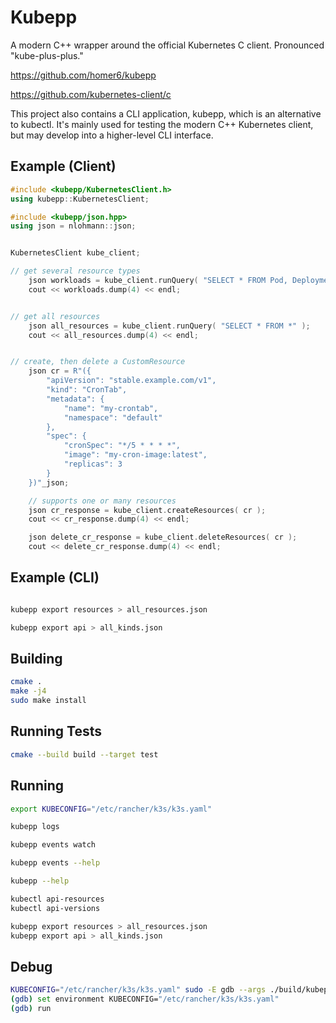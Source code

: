 # Kubepp

A modern C++ wrapper around the official Kubernetes C client. Pronounced "kube-plus-plus."

https://github.com/homer6/kubepp

https://github.com/kubernetes-client/c

This project also contains a CLI application, kubepp, which is an alternative to kubectl. It's mainly used for testing the modern C++ Kubernetes client, but may develop into a higher-level CLI interface.



## Example (Client)

```c++
#include <kubepp/KubernetesClient.h>
using kubepp::KubernetesClient;

#include <kubepp/json.hpp>
using json = nlohmann::json;


KubernetesClient kube_client;

// get several resource types
    json workloads = kube_client.runQuery( "SELECT * FROM Pod, Deployment, stable.example.com/v1:CronTab" );
    cout << workloads.dump(4) << endl;


// get all resources
    json all_resources = kube_client.runQuery( "SELECT * FROM *" );
    cout << all_resources.dump(4) << endl;


// create, then delete a CustomResource
    json cr = R"({
        "apiVersion": "stable.example.com/v1",
        "kind": "CronTab",
        "metadata": {
            "name": "my-crontab",
            "namespace": "default"
        },
        "spec": {
            "cronSpec": "*/5 * * * *",
            "image": "my-cron-image:latest",
            "replicas": 3
        }
    })"_json;

    // supports one or many resources
    json cr_response = kube_client.createResources( cr );
    cout << cr_response.dump(4) << endl;

    json delete_cr_response = kube_client.deleteResources( cr );
    cout << delete_cr_response.dump(4) << endl;
```

## Example (CLI)

```bash

kubepp export resources > all_resources.json

kubepp export api > all_kinds.json

```



## Building

```bash
cmake .
make -j4
sudo make install
```

## Running Tests

```bash
cmake --build build --target test
```


## Running

```bash
export KUBECONFIG="/etc/rancher/k3s/k3s.yaml"

kubepp logs

kubepp events watch

kubepp events --help

kubepp --help

kubectl api-resources
kubectl api-versions

kubepp export resources > all_resources.json
kubepp export api > all_kinds.json
```


## Debug


```bash
KUBECONFIG="/etc/rancher/k3s/k3s.yaml" sudo -E gdb --args ./build/kubepp logs
(gdb) set environment KUBECONFIG="/etc/rancher/k3s/k3s.yaml"
(gdb) run
```


